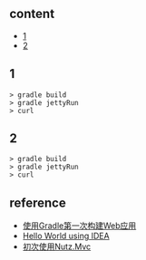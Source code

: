 ## content

- [1](https://github.com/gaoxinge/something/tree/master/learn%20java%20third-party%20library/nut_/1)
- [2](https://github.com/gaoxinge/something/tree/master/learn%20java%20third-party%20library/nut_/2)

## 1

```
> gradle build
> gradle jettyRun
> curl 
```

## 2

```
> gradle build
> gradle jettyRun
> curl 
```

## reference

- [使用Gradle第一次构建Web应用](https://segmentfault.com/a/1190000008673286)
- [Hello World using IDEA](http://www.nutzam.com/core/mvc/hello-idea.html)
- [初次使用Nutz.Mvc](https://blog.csdn.net/sinat_27629035/article/details/53522540)